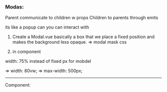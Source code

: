 ### Modas: 
Parent communicate to children w props
Children to parents through emits

its like a popup can you can interact with
1) Create a Modal.vue
basically a box that we place a fixed position
and makes the background less opaque. => modal mask css

2) in component

width: 75% instead of fixed px for mobdel


=> width: 80vw;
=> max-width: 500px;
<script setup>
  defineProps({
    show: Boolean
  });
</script>

<template>
  <div v-if="show" class="modal-mask">
    <div class="modal-container">
      <div>
        <slot>default body</slot>
      </div>

      <footer class="modal-footer">
        <slot name="footer">
          <button @click="$emit('close')">Close</button>
        </slot>
      </footer>
    </div>
  </div>
</template>

<style>
.modal-mask {
  position: fixed;
  inset: 0;
  background: rgba(0, 0, 0, .6);
  display: grid;
  place-items: center;
}
.modal-container {
  background: white;
  padding: 1rem;
  width: 80vw;
  max-width: 500px;
  border-radius: 7px;
}
.modal-footer {
  border-top: 1px solid #ddd;
  margin-top: 1rem;
  padding-top: 0.5rem;
  font-size: .8rem;
}
.modal-footer button {
  background: #ddd;
  padding: .25rem .75rem;
  border-radius: 20px;
}
.modal-footer button:hover {
  background: #c8c8c8;
}
</style>
-------------------------------------
Component: 
<script setup>
import TeamHeader from "@/components/Teams/TeamHeader.vue";
import TeamMembers from "@/components/Teams/TeamMembers.vue";
import TeamFooter from "@/components/Teams/TeamFooter.vue";
import { useTeamStore } from "@/stores/TeamStore";
import Modal from "@/components/Modal.vue";
import { ref } from "vue";
let team = useTeamStore();
team.fill();
let showModal = ref(false);
</script>

<template>
  <TeamHeader @add="showModal = true" />

  <div class="place-self-center flex flex-col gap-y-3" style="width: 725px">
    <TeamMembers />
  </div>

  <TeamFooter />

  <Modal :show="showModal" @close="showModal = false">
    <template #default>
      <p>Need to add a new member to your team?</p>

      <form class="mt-6">
        <div class="flex gap-2">
          <input type="email" placeholder="Email Address..." class="flex-1">
          <button>Add</button>
        </div>
      </form>
    </template>
  </Modal>
</template>

